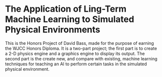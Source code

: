 # The Application of Ling-Term Machine Learning to Simulated Physical Environments

This is the Honors Project of David Bass, made for the purpose of earning the WJCC Honors Diploma.  It is a two-part project; the first part is to create a 2-D physics engine and a graphics engine to display its output.  The second part is the create new, and compare with existing, machine learning techniques for teaching an AI to perform certain tasks in the simulated physical environment.
